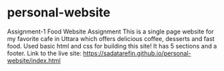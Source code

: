 # personal-website
Assignment-1 Food Website Assignment
This is a single page website for my favorite cafe in Uttara which offers delicious coffee, desserts and fast food.
Used basic html and css for building this site!
It has 5 sections and a footer.
 Link to the live site: https://sadatarefin.github.io/personal-website/index.html
